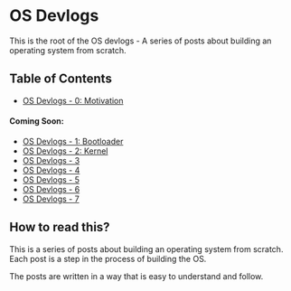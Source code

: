 # OS Devlogs

This is the root of the OS devlogs - A series of posts about building an operating system from scratch.

## Table of Contents

- [OS Devlogs - 0: Motivation](./osdevlog0)
#### Coming Soon:
- [OS Devlogs - 1: Bootloader](./osdevlog1)
- [OS Devlogs - 2: Kernel](./osdevlog2)
- [OS Devlogs - 3](./osdevlog3)
- [OS Devlogs - 4](./osdevlog4)
- [OS Devlogs - 5](./osdevlog5)
- [OS Devlogs - 6](./osdevlog6)
- [OS Devlogs - 7](./osdevlog7)

## How to read this?

This is a series of posts about building an operating system from scratch. Each post is a step in the process of building the OS.

The posts are written in a way that is easy to understand and follow.